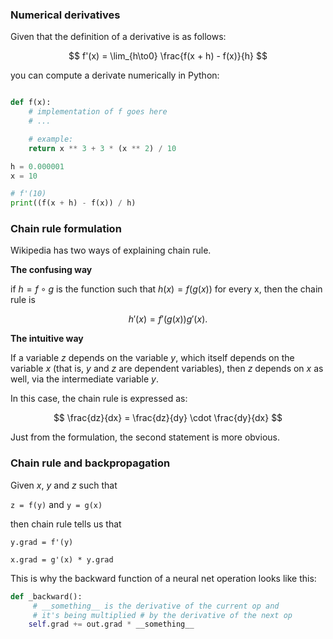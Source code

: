 ### Numerical derivatives

Given that the definition of a derivative is as follows:

$$ f'(x) = \lim_{h\to0} \frac{f(x + h) - f(x)}{h}  $$

you can compute a derivate numerically in Python:

```python

def f(x):
    # implementation of f goes here
    # ...

    # example:
    return x ** 3 + 3 * (x ** 2) / 10

h = 0.000001
x = 10

# f'(10)
print((f(x + h) - f(x)) / h)
```

### Chain rule formulation
Wikipedia has two ways of explaining chain rule.

**The confusing way**

if $h = f \circ g$ is the function such that $h(x) = f(g(x))$ for every x, then the chain rule is

$$ h'(x) = f'(g(x)) g'(x). $$

**The intuitive way**

If a variable *z* depends on the variable *y*, which itself depends on the variable *x* (that is, *y* and *z* are dependent variables), then *z* depends on *x* as well, via the intermediate variable *y*. 

In this case, the chain rule is expressed as:

$$ \frac{dz}{dx} = \frac{dz}{dy} \cdot \frac{dy}{dx} $$

Just from the formulation, the second statement is more obvious.


### Chain rule and backpropagation

Given *x*, *y* and *z* such that

 `z = f(y)` and `y = g(x)`

 then chain rule tells us that

```
y.grad = f'(y)

x.grad = g'(x) * y.grad
```

This is why the backward function of a neural net operation looks like this:


```python
def _backward():
     # __something__ is the derivative of the current op and
     # it's being multiplied # by the derivative of the next op
    self.grad += out.grad * __something__
```